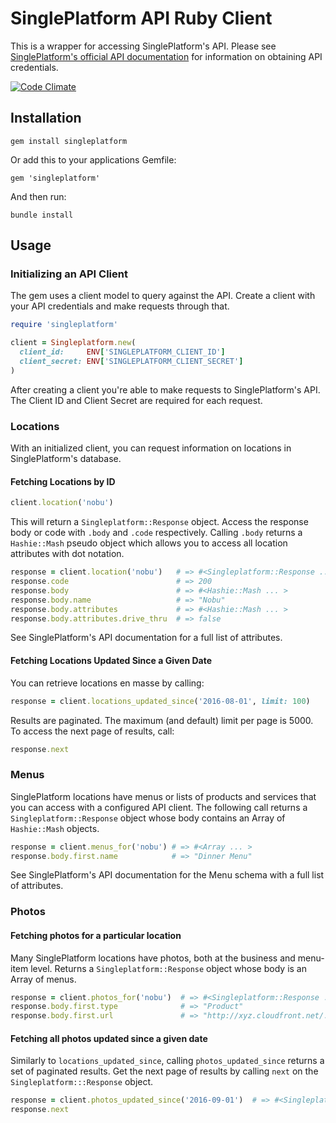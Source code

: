 # SinglePlatform API Ruby Client
This is a wrapper for accessing SinglePlatform's API. Please see [SinglePlatform's official API documentation](http://docs.singleplatform.com/spv3/) for information on obtaining API credentials.

[![Code Climate](https://codeclimate.com/github/okayjeff/singleplatform/badges/gpa.svg)](https://codeclimate.com/github/okayjeff/singleplatform)

## Installation
```
gem install singleplatform
```

Or add this to your applications Gemfile:
```
gem 'singleplatform'
```

And then run:

```
bundle install
```

## Usage
### Initializing an API Client
The gem uses a client model to query against the API. Create a client with your API credentials and make requests through that.

```ruby
require 'singleplatform'

client = Singleplatform.new(
  client_id:     ENV['SINGLEPLATFORM_CLIENT_ID']
  client_secret: ENV['SINGLEPLATFORM_CLIENT_SECRET']
)
```

After creating a client you're able to make requests to SinglePlatform's API. The Client ID and Client Secret are required for each request.

### Locations

With an initialized client, you can request information on locations in SinglePlatform's database.

#### Fetching Locations by ID

```ruby
client.location('nobu')
```

This will return a ```Singleplatform::Response``` object. Access the response body or code with ```.body``` and ```.code``` respectively. Calling ```.body``` returns a ```Hashie::Mash``` pseudo object which allows you to access all location attributes with dot notation.

```ruby
response = client.location('nobu')   # => #<Singleplatform::Response ... >
response.code                        # => 200
response.body                        # => #<Hashie::Mash ... >
response.body.name                   # => "Nobu"
response.body.attributes             # => #<Hashie::Mash ... >
response.body.attributes.drive_thru  # => false
```

See SinglePlatform's API documentation for a full list of attributes.

#### Fetching Locations Updated Since a Given Date

You can retrieve locations en masse by calling:

```ruby
response = client.locations_updated_since('2016-08-01', limit: 100)
```

Results are paginated. The maximum (and default) limit per page is 5000. To access the next page of results, call:

```ruby
response.next
```

### Menus
SinglePlatform locations have menus or lists of products and services that you can access with a configured API client. The following call returns a ```Singleplatform::Response``` object whose body contains an Array of ```Hashie::Mash``` objects.

```ruby
response = client.menus_for('nobu') # => #<Array ... >
response.body.first.name            # => "Dinner Menu"
```

See SinglePlatform's API documentation for the Menu schema with a full list of attributes.

### Photos

#### Fetching photos for a particular location

Many SinglePlatform locations have photos, both at the business and menu-item level. Returns a ```Singleplatform::Response``` object whose body is an Array of menus.

```ruby
response = client.photos_for('nobu')  # => #<Singleplatform::Response ... >
response.body.first.type              # => "Product"
response.body.first.url               # => "http://xyz.cloudfront.net/.../39bf7671bc7d006f4cef72d94eee24aeec7615d2.jpg"
```

#### Fetching all photos updated since a given date

Similarly to ```locations_updated_since```, calling ```photos_updated_since``` returns a set of paginated results. Get the next page of results by calling ```next``` on the ```Singleplatform:::Response``` object.

````ruby
response = client.photos_updated_since('2016-09-01')  # => #<Singleplatform::Response ... >
response.next
````